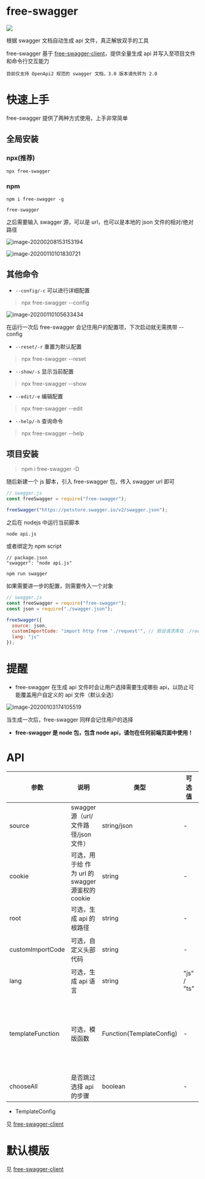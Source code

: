 # free-swagger

![](https://img.shields.io/npm/v/free-swagger)

根据 swagger 文档自动生成 api 文件，真正解放双手的工具

free-swagger 基于 [free-swagger-client](https://www.npmjs.com/package/free-swagger-client)，提供全量生成 api 并写入至项目文件和命令行交互能力

`目前仅支持 OpenApi2 规范的 swagger 文档，3.0 版本请先转为 2.0`

# 快速上手

free-swagger 提供了两种方式使用，上手非常简单

## 全局安装

### npx(推荐)

```
npx free-swagger
```

### npm

```
npm i free-swagger -g
```

```
free-swagger
```

之后需要输入 swagger 源，可以是 url，也可以是本地的 json 文件的相对/绝对路径

![image-20200208153153194](https://tva1.sinaimg.cn/large/0082zybply1gbp11zc8jrj32bo0h842p.jpg)

![image-20200110101830721](https://tva1.sinaimg.cn/large/006tNbRwgy1gar910l84dj30w2042jtc.jpg)

## 其他命令

- `--config/-c` 可以进行详细配置

> npx free-swagger --config

![image-20200110105633434](https://tva1.sinaimg.cn/large/006tNbRwly1gara4kfyrmj30wq06yadw.jpg)

在运行一次后 free-swagger 会记住用户的配置项，下次启动就无需携带 --config

- `--reset/-r` 重置为默认配置

> npx free-swagger --reset

- `--show/-s` 显示当前配置

> npx free-swagger --show

- `--edit/-e` 编辑配置

> npx free-swagger --edit

- `--help/-h` 查询命令

> npx free-swagger --help

## 项目安装

> npm i free-swagger -D

随后新建一个 js 脚本，引入 free-swagger 包，传入 swagger url 即可

```javascript
// swagger.js
const freeSwagger = require("free-swagger");

freeSwagger("https://petstore.swagger.io/v2/swagger.json");
```

之后在 nodejs 中运行当前脚本

```
node api.js
```

或者绑定为 npm script

```
// package.json
"swagger": "node api.js"
```

```
npm run swagger
```

如果需要进一步的配置，则需要传入一个对象

```javascript
// swagger.js
const freeSwagger = require("free-swagger");
const json = require("./swagger.json");

freeSwagger({
  source: json,
  customImportCode: "import http from './request'", // 假设请求库在 ./request
  lang: "js"
});
```

# 提醒

- free-swagger 在生成 api 文件时会让用户选择需要生成哪些 api，以防止可能覆盖用户自定义的 api 文件（默认全选）

![image-20200103174105519](https://tva1.sinaimg.cn/large/006tNbRwgy1gajihbv47tj30uq0c2k2u.jpg)

当生成一次后，free-swagger 同样会记住用户的选择

- **free-swagger 是 node 包，包含 node api，请勿在任何前端页面中使用！**

# API

| 参数             | 说明                                             | 类型                     | 可选值      | 默认值                                         |
| ---------------- | ------------------------------------------------ | ------------------------ | ----------- | ---------------------------------------------- |
| source           | swagger 源（url/文件路径/json 文件）             | string/json              | -           | -                                              |
| cookie           | 可选，用于给 作为 url 的 swagger 源鉴权的 cookie | string                   | -           | -                                              |
| root             | 可选，生成 api 的根路径                          | string                   | -           | 当前路径 + src/api                             |
| customImportCode | 可选，自定义头部代码                             | string                   | -           | "import axios from 'axios'"                    |
| lang             | 可选，生成 api 语言                              | string                   | "js" / "ts" | "js"                                           |
| templateFunction | 可选，模版函数                                   | Function(TemplateConfig) | -           | 返回一个模版，用于自定义代码片段，参考底部示例 |
| chooseAll        | 是否跳过选择 api 的步骤                          | boolean                  | -           | false                                          |

* TemplateConfig

见 [free-swagger-client](https://www.npmjs.com/package/free-swagger-client)

# 默认模版

见 [free-swagger-client](https://www.npmjs.com/package/free-swagger-client)

